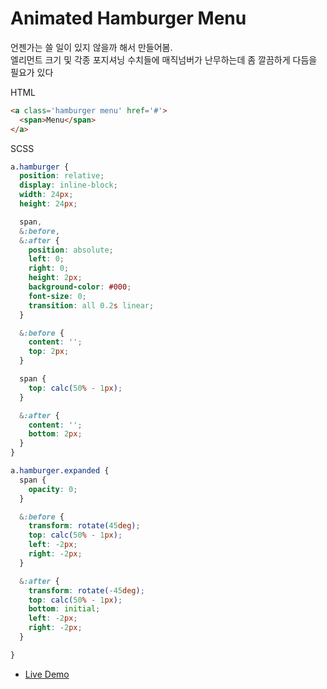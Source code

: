 # Animated Hamburger Menu

언젠가는 쓸 일이 있지 않을까 해서 만들어봄.  
엘리먼트 크기 및 각종 포지셔닝 수치들에 매직넘버가 난무하는데 좀 깔끔하게 다듬을 필요가 있다

HTML
```html
<a class='hamburger menu' href='#'>
  <span>Menu</span>
</a>
```

SCSS
```scss
a.hamburger {
  position: relative;
  display: inline-block;
  width: 24px;
  height: 24px;

  span,
  &:before,
  &:after {
    position: absolute;
    left: 0;
    right: 0;
    height: 2px;
    background-color: #000;
    font-size: 0;
    transition: all 0.2s linear;
  }

  &:before {
    content: '';
    top: 2px;
  }

  span {
    top: calc(50% - 1px);
  }

  &:after {
    content: '';
    bottom: 2px;
  }
}

a.hamburger.expanded {
  span {
    opacity: 0;
  }

  &:before {
    transform: rotate(45deg);
    top: calc(50% - 1px);
    left: -2px;
    right: -2px;
  }

  &:after {
    transform: rotate(-45deg);
    top: calc(50% - 1px);
    bottom: initial;
    left: -2px;
    right: -2px;
  }

}
```

* [Live Demo]

[Live Demo]:https://codepen.io/aquatype/pen/aVRRYG
